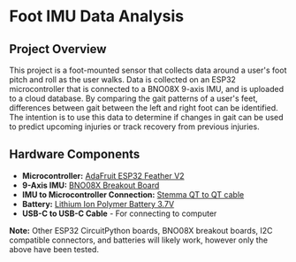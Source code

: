 # Foot IMU Data Analysis

## Project Overview

This project is a foot-mounted sensor that collects data around a user's foot pitch and roll as the user walks.  Data is collected on an ESP32 microcontroller that is connected to a BNO08X 9-axis IMU, and is uploaded to a cloud database.  By comparing the gait patterns of a user's feet, differences between gait between the left and right foot can be identified.  The intention is to use this data to determine if changes in gait can be used to predict upcoming injuries or track recovery from previous injuries.

## Hardware Components

* **Microcontroller:** [AdaFruit ESP32 Feather V2](https://www.adafruit.com/product/5400)
* **9-Axis IMU:** [BNO08X Breakout Board](https://www.adafruit.com/product/4754)
* **IMU to Microcontroller Connection:** [Stemma QT to QT cable](https://www.adafruit.com/product/5385)
* **Battery:** [Lithium Ion Polymer Battery 3.7V](https://www.adafruit.com/product/1578)
* **USB-C to USB-C Cable** - For connecting to computer

**Note:** Other ESP32 CircuitPython boards, BNO08X breakout boards, I2C compatible connectors, and batteries will likely work, however only the above have been tested.